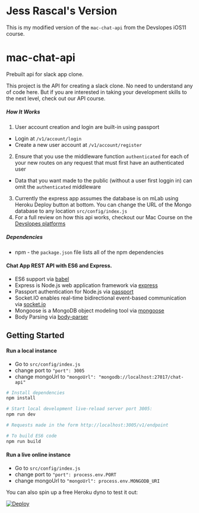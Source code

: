 # Jess Rascal's Version
This is my modified version of the `mac-chat-api` from the Devslopes iOS11 course.

# mac-chat-api
Prebuilt api for slack app clone.

This project is the API for creating a slack clone.  No need to understand any of code here.  But if you are interested in taking
your development skills to the next level, check out our API course.

##### How It Works

1.  User account creation and login are built-in using passport
  *  Login at `/v1/account/login`
  *  Create a new user account at `/v1/account/register`
2.  Ensure that you use the middleware function `authenticated` for each of your new routes on any request that must first have an authenticated user
  *  Data that you want made to the public (without a user first loggin in) can omit the `authenticated` middleware
3.  Currently the express app assumes the database is on mLab using Heroku Deploy button at bottom. You can change the URL of the Mongo database to any location `src/config/index.js`
4. For a full review on how this api works, checkout our Mac Course on the [Devslopes platforms](https://devslopes.com/platforms)

##### Dependencies
*  npm - the `package.json` file lists all of the npm dependencies

#### Chat App REST API with ES6 and Express.

- ES6 support via [babel](https://babeljs.io)
- Express is Node.js web application framework via [express](https://github.com/expressjs/express)
- Passport authentication for Node.js via [passport](https://github.com/passport)
- Socket.IO enables real-time bidirectional event-based communication via [socket.io](https://github.com/socketio/socket.io)
- Mongoose is a MongoDB object modeling tool via [mongoose](https://github.com/Automattic/mongoose)
- Body Parsing via [body-parser](https://github.com/expressjs/body-parser)

Getting Started
---------------
#### Run a local instance
* Go to `src/config/index.js` 
* change port to `"port": 3005`
* change mongoUrl to `"mongoUrl": "mongodb://localhost:27017/chat-api"`
```sh
# Install dependencies
npm install

# Start local development live-reload server port 3005:
npm run dev

# Requests made in the form http://localhost:3005/v1/endpoint

# To build ES6 code
npm run build

```

#### Run a live online instance 
* Go to `src/config/index.js` 
* change port to `"port": process.env.PORT`
* change mongoUrl to `"mongoUrl": process.env.MONGODB_URI`

You can also spin up a free Heroku dyno to test it out:

[![Deploy](https://www.herokucdn.com/deploy/button.png)](https://heroku.com/deploy?template=https://github.com/devslopes/mac-chat-api)
